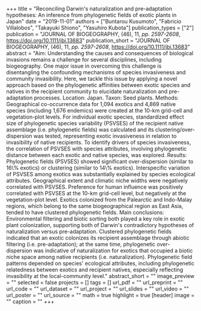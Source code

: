 +++
title = "Reconciling Darwin's naturalization and pre-adaptation hypotheses: An inference from phylogenetic fields of exotic plants in Japan"
date = "2019-11-01"
authors = ["Buntarou Kusumoto", "Fabricio Villalobos", "Takayuki Shiono", "Yasuhiro Kubota"]
publication_types = ["2"]
publication = "JOURNAL OF BIOGEOGRAPHY, (46), 11, _pp. 2597-2608_, https://doi.org/10.1111/jbi.13683"
publication_short = "JOURNAL OF BIOGEOGRAPHY, (46), 11, _pp. 2597-2608_, https://doi.org/10.1111/jbi.13683"
abstract = "Aim: Understanding the causes and consequences of biological invasions remains a challenge for several disciplines, including biogeography. One major issue in overcoming this challenge is disentangling the confounding mechanisms of species invasiveness and community invasibility. Here, we tackle this issue by applying a novel approach based on the phylogenetic affinities between exotic species and natives in the recipient community to elucidate naturalization and pre-adaptation processes. Location: Japan. Taxon: Seed plants. Methods: Geographical co-occurrence data for 1,094 exotics and 4,869 native species (including 1,676 endemics) were created at the 10-km grid-cell and vegetation-plot levels. For individual exotic species, standardized effect size of phylogenetic species variability (PSVSES) of the recipient native assemblage (i.e. phylogenetic fields) was calculated and its clustering/over-dispersion was tested, representing exotic invasiveness in relation to invasibility of native recipients. To identify drivers of species invasiveness, the correlation of PSVSES with species attributes, involving phylogenetic distance between each exotic and native species, was explored. Results: Phylogenetic fields (PSVSES) showed significant over-dispersion (similar to 16\\% exotics) or clustering (similar to 14\\% exotics). Interspecific variation of PSVSES among exotics was substantially explained by species ecological attributes. Geographical extent and climatic niche widths were negatively correlated with PSVSES. Preference for human influence was positively correlated with PSVSES at the 10-km grid-cell level, but negatively at the vegetation-plot level. Exotics colonized from the Palearctic and Indo-Malay regions, which belong to the same biogeographical region as East Asia, tended to have clustered phylogenetic fields. Main conclusions: Environmental filtering and biotic sorting both played a key role in exotic plant colonization, supporting both of Darwin's contradictory hypotheses of naturalization versus pre-adaptation. Clustered phylogenetic fields indicated that an exotic colonizes its recipient assemblage through abiotic filtering (i.e. pre-adaptation); at the same time, phylogenetic over-dispersion was indicative of naturalization for exotics that occupied a biotic niche space among native recipients (i.e. naturalization). Phylogenetic field patterns depended on species' ecological attributes, including phylogenetic relatedness between exotics and recipient natives, especially reflecting invasibility at the local-community level."
abstract_short = ""
image_preview = ""
selected = false
projects = []
tags = []
url_pdf = ""
url_preprint = ""
url_code = ""
url_dataset = ""
url_project = ""
url_slides = ""
url_video = ""
url_poster = ""
url_source = ""
math = true
highlight = true
[header]
image = ""
caption = ""
+++
